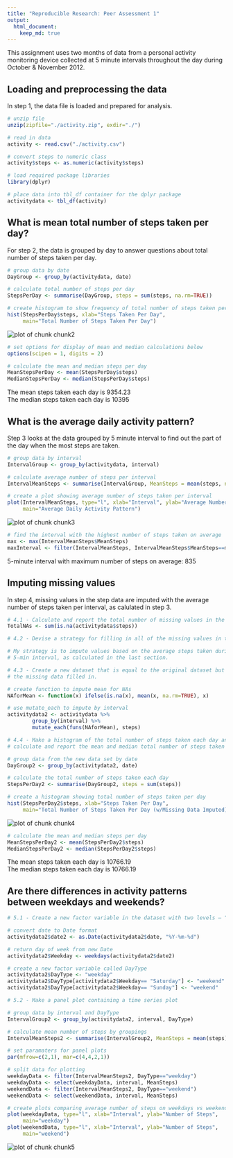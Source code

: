 ```yaml
---
title: "Reproducible Research: Peer Assessment 1"
output: 
  html_document:
    keep_md: true
---
```


This assignment uses two months of data from a personal activity monitoring device 
collected at 5 minute intervals throughout the day during October & November 2012.

## Loading and preprocessing the data

In step 1, the data file is loaded and prepared for analysis.


```r
# unzip file
unzip(zipfile="./activity.zip", exdir="./")

# read in data
activity <- read.csv("./activity.csv")

# convert steps to numeric class
activity$steps <- as.numeric(activity$steps)

# load required package libraries
library(dplyr)

# place data into tbl_df container for the dplyr package
activitydata <- tbl_df(activity)
```
  
    

## What is mean total number of steps taken per day?

For step 2, the data is grouped by day to answer questions about total number of 
steps taken per day.


```r
# group data by date
DayGroup <- group_by(activitydata, date)

# calculate total number of steps per day
StepsPerDay <- summarise(DayGroup, steps = sum(steps, na.rm=TRUE))

# create histogram to show frequency of total number of steps taken per day
hist(StepsPerDay$steps, xlab="Steps Taken Per Day",
     main="Total Number of Steps Taken Per Day")
```

![plot of chunk chunk2](figure/chunk2-1.png) 

```r
# set options for display of mean and median calculations below
options(scipen = 1, digits = 2)

# calculate the mean and median steps per day
MeanStepsPerDay <- mean(StepsPerDay$steps)
MedianStepsPerDay <- median(StepsPerDay$steps)
```

The mean steps taken each day is 9354.23  
The median steps taken each day is 10395  
  
    

## What is the average daily activity pattern?

Step 3 looks at the data grouped by 5 minute interval to find out the part of the
day when the most steps are taken.


```r
# group data by interval
IntervalGroup <- group_by(activitydata, interval)

# calculate average number of steps per interval
IntervalMeanSteps <- summarise(IntervalGroup, MeanSteps = mean(steps, na.rm=TRUE))

# create a plot showing average number of steps taken per interval
plot(IntervalMeanSteps, type="l", xlab="Interval", ylab="Average Number of Steps",
     main="Average Daily Activity Pattern")
```

![plot of chunk chunk3](figure/chunk3-1.png) 

```r
# find the interval with the highest number of steps taken on average
max <- max(IntervalMeanSteps$MeanSteps)
maxInterval <- filter(IntervalMeanSteps, IntervalMeanSteps$MeanSteps==max)
```

5-minute interval with maximum number of steps on average: 835  

## Imputing missing values

In step 4, missing values in the step data are imputed with the average number
of steps taken per interval, as calulated in step 3.


```r
# 4.1 - Calculate and report the total number of missing values in the dataset
TotalNAs <- sum(is.na(activitydata$steps))

# 4.2 - Devise a strategy for filling in all of the missing values in the dataset.

# My strategy is to impute values based on the average steps taken during each
# 5-min interval, as calculated in the last section.

# 4.3 - Create a new dataset that is equal to the original dataset but with
# the missing data filled in.

# create function to impute mean for NAs
NAforMean <- function(x) ifelse(is.na(x), mean(x, na.rm=TRUE), x)

# use mutate_each to impute by interval
activitydata2 <- activitydata %>%
        group_by(interval) %>%
        mutate_each(funs(NAforMean), steps)

# 4.4 - Make a histogram of the total number of steps taken each day and...
# calculate and report the mean and median total number of steps taken per day.

# group data from the new data set by date
DayGroup2 <- group_by(activitydata2, date)

# calculate the total number of steps taken each day 
StepsPerDay2 <- summarise(DayGroup2, steps = sum(steps))

# create a histogram showing total number of steps taken per day
hist(StepsPerDay2$steps, xlab="Steps Taken Per Day",
     main="Total Number of Steps Taken Per Day (w/Missing Data Imputed)")
```

![plot of chunk chunk4](figure/chunk4-1.png) 

```r
# calculate the mean and median steps per day
MeanStepsPerDay2 <- mean(StepsPerDay2$steps)
MedianStepsPerDay2 <- median(StepsPerDay2$steps)
```

The mean steps taken each day is 10766.19  
The median steps taken each day is 10766.19  

## Are there differences in activity patterns between weekdays and weekends?


```r
# 5.1 - Create a new factor variable in the dataset with two levels – “weekday” and “weekend” 

# convert date to Date format
activitydata2$date2 <- as.Date(activitydata2$date, "%Y-%m-%d")

# return day of week from new Date
activitydata2$Weekday <- weekdays(activitydata2$date2)

# create a new factor variable called DayType 
activitydata2$DayType <- "weekday"
activitydata2$DayType[activitydata2$Weekday== "Saturday"] <- "weekend" 
activitydata2$DayType[activitydata2$Weekday== "Sunday"] <- "weekend" 

# 5.2 - Make a panel plot containing a time series plot

# group data by interval and DayType
IntervalGroup2 <- group_by(activitydata2, interval, DayType)

# calculate mean number of steps by groupings
IntervalMeanSteps2 <- summarise(IntervalGroup2, MeanSteps = mean(steps))

# set paramaters for panel plots
par(mfrow=c(2,1), mar=c(4,4,2,1)) 

# split data for plotting
weekdayData <- filter(IntervalMeanSteps2, DayType=="weekday")
weekdayData <- select(weekdayData, interval, MeanSteps)
weekendData <- filter(IntervalMeanSteps2, DayType=="weekend")
weekendData <- select(weekendData, interval, MeanSteps)

# create plots comparing average number of steps on weekdays vs weekends
plot(weekdayData, type="l", xlab="Interval", ylab="Number of Steps",
     main="weekday")
plot(weekendData, type="l", xlab="Interval", ylab="Number of Steps",
     main="weekend")
```

![plot of chunk chunk5](figure/chunk5-1.png) 




